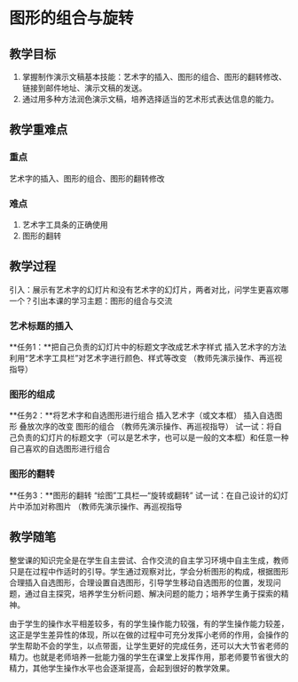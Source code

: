 # **图形的组合与旋转**

## **教学目标**

1. 掌握制作演示文稿基本技能：艺术字的插入、图形的组合、图形的翻转修改、链接到邮件地址、演示文稿的发送。
2. 通过用多种方法润色演示文稿，培养选择适当的艺术形式表达信息的能力。

## **教学重难点**

### **重点**

艺术字的插入、图形的组合、图形的翻转修改

### **难点**

1. 艺术字工具条的正确使用
2. 图形的翻转

## **教学过程**

引入：展示有艺术字的幻灯片和没有艺术字的幻灯片，两者对比，问学生更喜欢哪一个？引出本课的学习主题：图形的组合与交流

### **艺术标题的插入**

**任务1：**把自己负责的幻灯片中的标题文字改成艺术字样式
插入艺术字的方法
利用“艺术字工具栏”对艺术字进行颜色、样式等改变
（教师先演示操作、再巡视指导）

### **图形的组成**

**任务2：**将艺术字和自选图形进行组合
插入艺术字（或文本框）
插入自选图形
叠放次序的改变
图形的组合
（教师先演示操作、再巡视指导）
试一试：将自己负责的幻灯片的标题文字（可以是艺术字，也可以是一般的文本框）和任意一种自己喜欢的自选图形进行组合

### **图形的翻转**

**任务3：**图形的翻转
“绘图”工具栏—“旋转或翻转”
试一试：在自己设计的幻灯片中添加对称图片
（教师先演示操作、再巡视指导

## **教学随笔**

整堂课的知识完全是在学生自主尝试、合作交流的自主学习环境中自主生成，教师只是在过程中作适时的引导。学生通过观察对比，学会分析图形的构成，根据图形合理插入自选图形，合理设置自选图形，引导学生移动自选图形的位置，发现问题，通过自主探究，培养学生分析问题、解决问题的能力；培养学生勇于探索的精神。

由于学生的操作水平相差较多，有的学生操作能力较强，有的学生操作能力较差，这正是学生差异性的体现，所以在做的过程中可充分发挥小老师的作用，会操作的学生帮助不会的学生，以点带面，让学生更好的完成任务，还可以大大节省老师的精力。也就是老师培养一批能力强的学生在课堂上发挥作用，那老师要节省很大的精力，其他学生操作水平也会逐渐提高，会起到很好的教学效果。